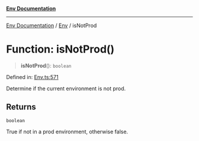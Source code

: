 [**Env Documentation**](../../README.md)

***

[Env Documentation](../../README.md) / [Env](../README.md) / isNotProd

# Function: isNotProd()

> **isNotProd**(): `boolean`

Defined in: [Env.ts:571](https://github.com/stonemjs/env/blob/0f18502ac1c79248db96a2e62a62648f583cf9e8/src/Env.ts#L571)

Determine if the current environment is not prod.

## Returns

`boolean`

True if not in a prod environment, otherwise false.
